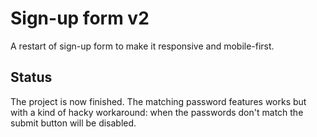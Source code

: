 # Sign-up form v2

A restart of sign-up form to make it responsive and mobile-first.


## Status

The project is now finished. The matching password features works but with a kind of hacky workaround: when the passwords don't match the submit button will be disabled.